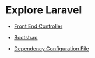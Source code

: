 # Explore Laravel

* [Front End Controller](./public/index.php)

* [Bootstrap](./bootstrap/app.php) 

* [Dependency Configuration File](./composer.json)